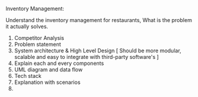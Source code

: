 Inventory Management:  
  
Understand the inventory management for restaurants, What is the problem it actually solves.  
1. Competitor Analysis  
2. Problem statement
3. System architecture & High Level Design [ Should be more modular, scalable and easy to integrate with third-party software's ]  
4. Explain each and every components  
5. UML diagram and data flow  
6. Tech stack
7. Explanation with scenarios
8. 